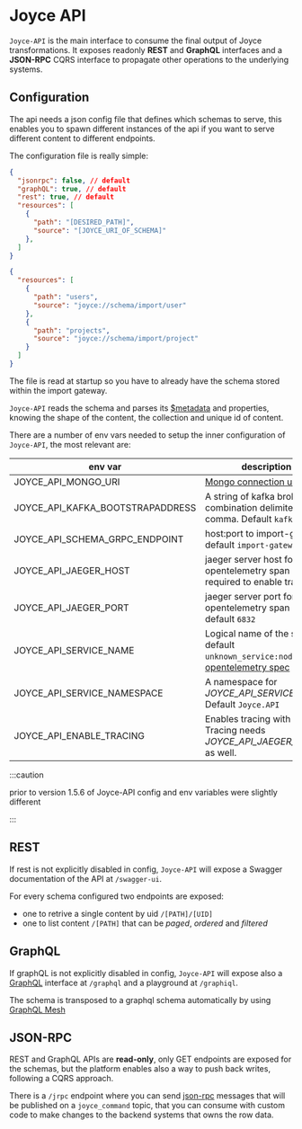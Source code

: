 
# Joyce API

`Joyce-API` is the main interface to consume the final output of Joyce transformations.
It exposes readonly **REST** and **GraphQL** interfaces and a **JSON-RPC** CQRS interface to propagate other operations to the underlying systems.

## Configuration

The api needs a json config file that defines which schemas to serve, this enables you to spawn different instances of the api if you want to serve different content to different endpoints.

The configuration file is really simple:

```json
{
  "jsonrpc": false, // default
  "graphQL": true, // default
  "rest": true, // default
  "resources": [
    {
      "path": "[DESIRED_PATH]",
      "source": "[JOYCE_URI_OF_SCHEMA]"
    },
  ]
}
```

```json title="sample api-config.json"
{
  "resources": [
    {
      "path": "users",
      "source": "joyce://schema/import/user"
    },
    {
      "path": "projects",
      "source": "joyce://schema/import/project"
    }
  ]
}
```

The file is read at startup so you have to already have the schema stored within the import gateway.

`Joyce-API` reads the schema and parses its [$metadata](schema#metadata) and properties, knowing the shape of the content, the collection and unique id of content.

There are a number of env vars needed to setup the inner configuration of `Joyce-API`, the most relevant are:

| env var                          | description                                                                            |
| -------------------------------- | -------------------------------------------------------------------------------------- |
| JOYCE_API_MONGO_URI              | [Mongo connection uri]                                                                 |
| JOYCE_API_KAFKA_BOOTSTRAPADDRESS | A string of kafka broker/host combination delimited by comma. Default `kafka:9092`     |
| JOYCE_API_SCHEMA_GRPC_ENDPOINT   | host:port to import-gateway, default `import-gateway:6666`                             |
| JOYCE_API_JAEGER_HOST            | jaeger server host for opentelemetry span report, required to enable tracing           |
| JOYCE_API_JAEGER_PORT            | jaeger server port for opentelemetry span report, default `6832`                       |
| JOYCE_API_SERVICE_NAME           | Logical name of the service, default `unknown_service:nodejs` see [opentelemetry spec] |
| JOYCE_API_SERVICE_NAMESPACE      | A namespace for _JOYCE_API_SERVICE_NAME_. Default `Joyce.API`                          |
| JOYCE_API_ENABLE_TRACING         | Enables tracing with jaeger. Tracing needs _JOYCE_API_JAEGER_HOST_ as well.            |

:::caution

prior to version 1.5.6 of Joyce-API config and env variables were slightly different

:::

## REST

If rest is not explicitly disabled in config, `Joyce-API` will expose a Swagger documentation of the API at `/swagger-ui`.

For every schema configured two endpoints are exposed:

- one to retrive a single content by uid `/[PATH]/[UID]`
- one to list content  `/[PATH]` that can be _paged_, _ordered_ and _filtered_

## GraphQL

If graphQL is not explicitly disabled in config, `Joyce-API` will expose also a [GraphQL](https://graphql.org/) interface at `/graphql` and a playground at `/graphiql`.

The schema is transposed to a graphql schema automatically by using [GraphQL Mesh](https://www.graphql-mesh.com/)

## JSON-RPC

REST and GraphQL APIs are **read-only**, only GET endpoints are exposed for the schemas, but the platform enables also a way to push back writes, following a CQRS approach.

There is a `/jrpc` endpoint where you can send [json-rpc](https://www.jsonrpc.org/specification) messages that will be published on a `joyce_command` topic, that you can consume with custom code to make changes to the backend systems that owns the row data.

[Mongo connection uri]: https://docs.mongodb.com/drivers/node/current/fundamentals/connection/#connection-uri
[opentelemetry spec]: https://github.com/open-telemetry/opentelemetry-specification/blob/main/specification/resource/semantic_conventions/README.md#service
